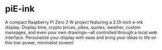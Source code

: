 # piE-ink
A compact Raspberry Pi Zero 2 W project featuring a 2.13-inch e-ink display. Display time, crypto prices, jokes, quotes, weather, custom messages, and even your own drawings—all controlled through a local web interface. Personalize your display with ease and bring your ideas to life on this low-power, minimalist screen!
